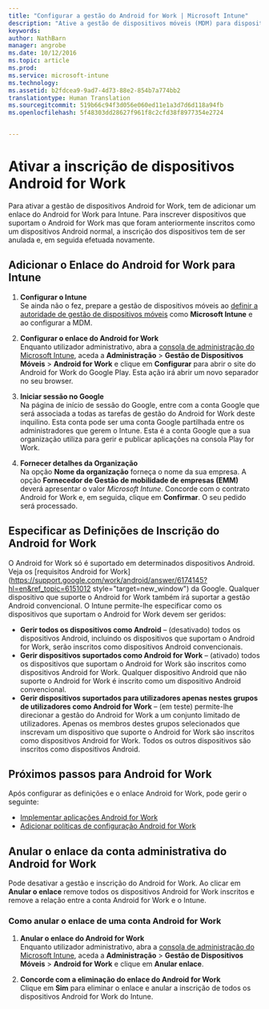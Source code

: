 ```yaml
---
title: "Configurar a gestão do Android for Work | Microsoft Intune"
description: "Ative a gestão de dispositivos móveis (MDM) para dispositivos Android for Work com o Microsoft Intune."
keywords: 
author: NathBarn
manager: angrobe
ms.date: 10/12/2016
ms.topic: article
ms.prod: 
ms.service: microsoft-intune
ms.technology: 
ms.assetid: b2fdcea9-9ad7-4d73-88e2-854b7a774bb2
translationtype: Human Translation
ms.sourcegitcommit: 519b66c94f3d056e060ed11e1a3d7d6d118a94fb
ms.openlocfilehash: 5f48303dd28627f961f8c2cfd38f8977354e2724


---
```


# Ativar a inscrição de dispositivos Android for Work

Para ativar a gestão de dispositivos Android for Work, tem de adicionar um enlace do Android for Work para Intune. Para inscrever dispositivos que suportam o Android for Work mas que foram anteriormente inscritos como um dispositivos Android normal, a inscrição dos dispositivos tem de ser anulada e, em seguida efetuada novamente.

## Adicionar o Enlace do Android for Work para Intune

1. **Configurar o Intune**<br>
Se ainda não o fez, prepare a gestão de dispositivos móveis ao [definir a autoridade de gestão de dispositivos móveis](prerequisites-for-enrollment.md#set-mobile-device-management-authority) como **Microsoft Intune** e ao configurar a MDM.

2. **Configurar o enlace do Android for Work**<br>
    Enquanto utilizador administrativo, abra a [consola de administração do Microsoft Intune](http://manage.microsoft.com), aceda a **Administração** &gt; **Gestão de Dispositivos Móveis** &gt; **Android for Work** e clique em **Configurar** para abrir o site do Android for Work do Google Play. Esta ação irá abrir um novo separador no seu browser.

3. **Iniciar sessão no Google**<br>
   Na página de início de sessão do Google, entre com a conta Google que será associada a todas as tarefas de gestão do Android for Work deste inquilino. Esta conta pode ser uma conta Google partilhada entre os administradores que gerem o Intune. Esta é a conta Google que a sua organização utiliza para gerir e publicar aplicações na consola Play for Work.

4. **Fornecer detalhes da Organização**<br>
   Na opção **Nome da organização** forneça o nome da sua empresa. A opção **Fornecedor de Gestão de mobilidade de empresas (EMM)** deverá apresentar o valor *Microsoft Intune*. Concorde com o contrato Android for Work e, em seguida, clique em **Confirmar**. O seu pedido será processado.

## Especificar as Definições de Inscrição do Android for Work
   O Android for Work só é suportado em determinados dispositivos Android. Veja os [requisitos Android for Work](https://support.google.com/work/android/answer/6174145?hl=en&ref_topic=6151012 style="target=new_window") da Google.  Qualquer dispositivo que suporte o Android for Work também irá suportar a gestão Android convencional.  O Intune permite-lhe especificar como os dispositivos que suportam o Android for Work devem ser geridos:

   - **Gerir todos os dispositivos como Android** – (desativado) todos os dispositivos Android, incluindo os dispositivos que suportam o Android for Work, serão inscritos como dispositivos Android convencionais.
   - **Gerir dispositivos suportados como Android for Work** – (ativado) todos os dispositivos que suportam o Android for Work são inscritos como dispositivos Android for Work. Qualquer dispositivo Android que não suporte o Android for Work é inscrito como um dispositivo Android convencional.
   - **Gerir dispositivos suportados para utilizadores apenas nestes grupos de utilizadores como Android for Work** – (em teste) permite-lhe direcionar a gestão do Android for Work a um conjunto limitado de utilizadores. Apenas os membros destes grupos selecionados que inscrevam um dispositivo que suporte o Android for Work são inscritos como dispositivos Android for Work. Todos os outros dispositivos são inscritos como dispositivos Android.

## Próximos passos para Android for Work
Após configurar as definições e o enlace Android for Work, pode gerir o seguinte:
- [Implementar aplicações Android for Work](android-for-work-apps.md)
- [Adicionar políticas de configuração Android for Work](android-for-work-policy-settings-in-microsoft-intune.md)

## Anular o enlace da conta administrativa do Android for Work

Pode desativar a gestão e inscrição do Android for Work. Ao clicar em **Anular o enlace** remove todos os dispositivos Android for Work inscritos e remove a relação entre a conta Android for Work e o Intune.

### Como anular o enlace de uma conta Android for Work

1. **Anular o enlace do Android for Work**<br>
    Enquanto utilizador administrativo, abra a [consola de administração do Microsoft Intune](http://manage.microsoft.com), aceda a **Administração** &gt; **Gestão de Dispositivos Móveis** &gt; **Android for Work** e clique em **Anular enlace**.

2. **Concorde com a eliminação do enlace do Android for Work**<br>
  Clique em **Sim** para eliminar o enlace e anular a inscrição de todos os dispositivos Android for Work do Intune.



<!--HONumber=Oct16_HO2-->


